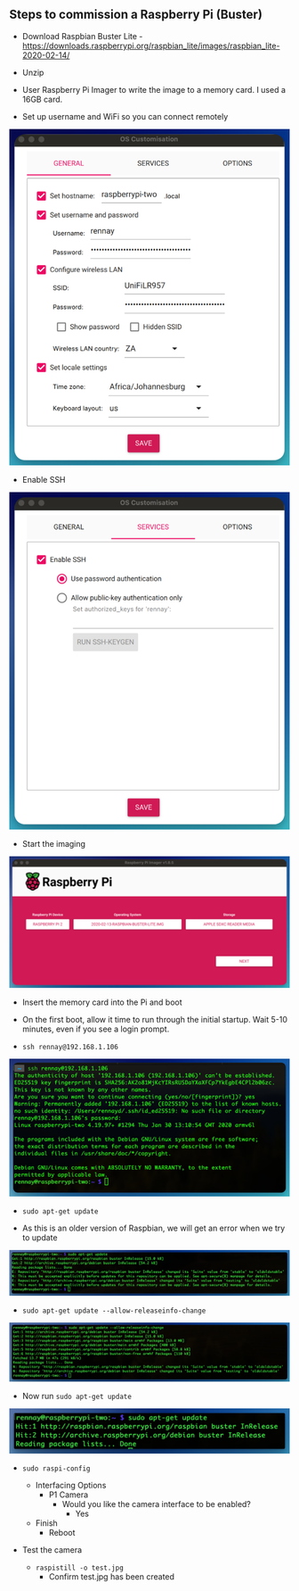 ## Steps to commission a Raspberry Pi (Buster)

* Download Raspbian Buster Lite - https://downloads.raspberrypi.org/raspbian_lite/images/raspbian_lite-2020-02-14/
* Unzip

* User Raspberry Pi Imager to write the image to a memory card.  I used a 16GB card.

* Set up username and WiFi so you can connect remotely

![Alt text](images/pi_imager_1.png "Pi Settings - General")

* Enable SSH

![Alt text](images/pi_imager_2.png "Pi Settings - Services")

* Start the imaging

![Alt text](images/pi_imager_3.png "Raspberry Pi Imager")

* Insert the memory card into the Pi and boot
* On the first boot, allow it time to run through the initial startup. Wait 5-10 minutes, even if you see a login prompt.

* `ssh rennay@192.168.1.106`

![Alt text](images/pi_ssh.png "SSH into Pi")

* `sudo apt-get update`

* As this is an older version of Raspbian, we will get an error when we try to update

![Alt text](images/pi_update_1.png "sudo-apt-get update (Error)")

* `sudo apt-get update --allow-releaseinfo-change`

![Alt text](images/pi_update_2.png "sudo-apt-get update (Allow ReleaseInfo)")

* Now run `sudo apt-get update`

![Alt text](images/pi_update_3.png "sudo-apt-get update (Success)")

* `sudo raspi-config`
  * Interfacing Options
    * P1 Camera
      * Would you like the camera interface to be enabled?
        * Yes
  * Finish
    * Reboot

* Test the camera
  * `raspistill -o test.jpg`
    * Confirm test.jpg has been created